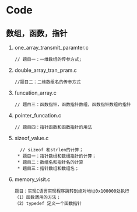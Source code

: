 # Code

## 数组，函数，指针

1. one_array_transmit_paramter.c

   ```
   // 题目一：一维数组的传参方式;
   ```

2. double_array_tran_pram.c

   ```
   //题目二：二维数组名的传参方式
   ```

3. funcation_array.c

   ```
   // 题目三：函数指针，函数指针数组，函数指针数组的指针
   ```

4. pointer_funcation.c

   ```
   // 题目四：指针函数和函数指针的用法
   ```

5. sizeof_value.c

   ```
     // sizeof 和strlen的计算；
    * 题目一：指针数组和数组指针的计算；
    * 题目二：数组名和指针名的计算
    * 题目三：指针数组和数组名；
   ```

6. memory_visit.c

   ```
   题目：实现C语言实现程序跳转到绝对地址0x100000处执行
   （1）函数调用的方法；
   （2）typedef 定义一个函数指针
   ```

   

